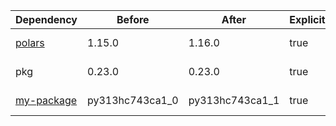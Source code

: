 |Dependency|Before|After|Explicit|Package|Environments|
|-|-|-|-|-|-|
|[polars](https://prefix.dev/channels/conda-forge/packages/polars)|1.15.0|1.16.0|true|conda|*all envs* on osx-arm64|
|pkg|0.23.0|0.23.0|true|conda|*all envs* on linux-64|
|[my-package](https://prefix.dev/channels/conda-forge/packages/my-package)|py313hc743ca1_0|py313hc743ca1_1|true|conda|*all envs* on osx-arm64|

[^1]: **Bold** means explicit dependency.
[^2]: Dependency got downgraded.
